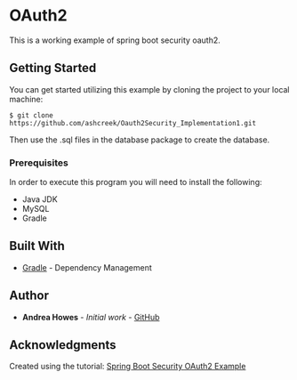 
# OAuth2

This is a working example of spring boot security oauth2. 


## Getting Started

You can get started utilizing this example by cloning the project to your local machine:
```
$ git clone https://github.com/ashcreek/Oauth2Security_Implementation1.git
```
Then use the .sql files in the database package to create the database.

### Prerequisites

In order to execute this program you will need to install the following:
* Java JDK
* MySQL
* Gradle

## Built With

* [Gradle](https://gradle.org/) - Dependency Management

## Author
* **Andrea Howes** - *Initial work* - [GitHub](https://github.com/ashcreek)

## Acknowledgments

Created using the tutorial: [Spring Boot Security OAuth2 Example](https://www.devglan.com/spring-security/spring-boot-security-oauth2-example)

